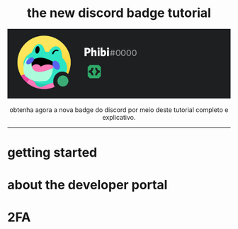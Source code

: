 <h1 align="center">
    the new discord badge tutorial
</h1>

<p align="center">
    <a href="https://support-dev.discord.com/hc/en-us/articles/10113997751447-Active-Developer-Badge">
        <img src="./images/badge-profile.png" alt="Active Developer Badge"></img>
    </a>
</p>

<p align="center">
    obtenha agora a nova badge do discord por meio deste tutorial completo e explicativo.
</p>

---

# getting started

# about the developer portal

# 2FA
